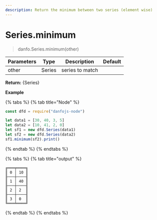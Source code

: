 ```yaml
---
description: Return the minimum between two series (element wise)
---
```


# Series.minimum

> danfo.Series.minimum(other)&#x20;

| Parameters | Type   | Description     | Default |
| ---------- | ------ | --------------- | ------- |
| other      | Series | series to match |         |

**Return:** {Series}

**Example**

{% tabs %}
{% tab title="Node" %}
```javascript
const dfd = require("danfojs-node")

let data1 = [30, 40, 3, 5]
let data2 = [10, 41, 2, 0]
let sf1 = new dfd.Series(data1)
let sf2 = new dfd.Series(data2)
sf1.minimum(sf2).print()
```
{% endtab %}
{% endtabs %}

{% tabs %}
{% tab title="output" %}
```
╔═══╤════╗
║ 0 │ 10 ║
╟───┼────╢
║ 1 │ 40 ║
╟───┼────╢
║ 2 │ 2  ║
╟───┼────╢
║ 3 │ 0  ║
╚═══╧════╝
```
{% endtab %}
{% endtabs %}
